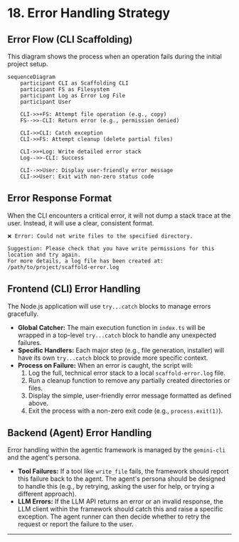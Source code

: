 # 18. Error Handling Strategy

## Error Flow (CLI Scaffolding)

This diagram shows the process when an operation fails during the initial project setup.

```mermaid
sequenceDiagram
    participant CLI as Scaffolding CLI
    participant FS as Filesystem
    participant Log as Error Log File
    participant User
    
    CLI->>+FS: Attempt file operation (e.g., copy)
    FS-->>-CLI: Return error (e.g., permission denied)
    
    CLI->>CLI: Catch exception
    CLI->>FS: Attempt cleanup (delete partial files)
    
    CLI->>+Log: Write detailed error stack
    Log-->>-CLI: Success
    
    CLI-->>User: Display user-friendly error message
    CLI->>User: Exit with non-zero status code
```

## Error Response Format

When the CLI encounters a critical error, it will not dump a stack trace at the user. Instead, it will use a clear, consistent format.

```text
❌ Error: Could not write files to the specified directory.

Suggestion: Please check that you have write permissions for this location and try again.
For more details, a log file has been created at: /path/to/project/scaffold-error.log
```

## Frontend (CLI) Error Handling

The Node.js application will use `try...catch` blocks to manage errors gracefully.

*   **Global Catcher:** The main execution function in `index.ts` will be wrapped in a top-level `try...catch` block to handle any unexpected failures.
*   **Specific Handlers:** Each major step (e.g., file generation, installer) will have its own `try...catch` block to provide more specific context.
*   **Process on Failure:** When an error is caught, the script will:
    1.  Log the full, technical error stack to a local `scaffold-error.log` file.
    2.  Run a cleanup function to remove any partially created directories or files.
    3.  Display the simple, user-friendly error message formatted as defined above.
    4.  Exit the process with a non-zero exit code (e.g., `process.exit(1)`).

## Backend (Agent) Error Handling

Error handling within the agentic framework is managed by the `gemini-cli` and the agent's persona.

*   **Tool Failures:** If a tool like `write_file` fails, the framework should report this failure back to the agent. The agent's persona should be designed to handle this (e.g., by retrying, asking the user for help, or trying a different approach).
*   **LLM Errors:** If the LLM API returns an error or an invalid response, the LLM client within the framework should catch this and raise a specific exception. The agent runner can then decide whether to retry the request or report the failure to the user.

---
